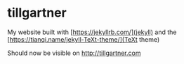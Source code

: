 # tillgartner
My website built with [https://jekyllrb.com/](jekyll) and the [https://tianqi.name/jekyll-TeXt-theme/](TeXt theme)

Should now be visible on http://tillgartner.com 
